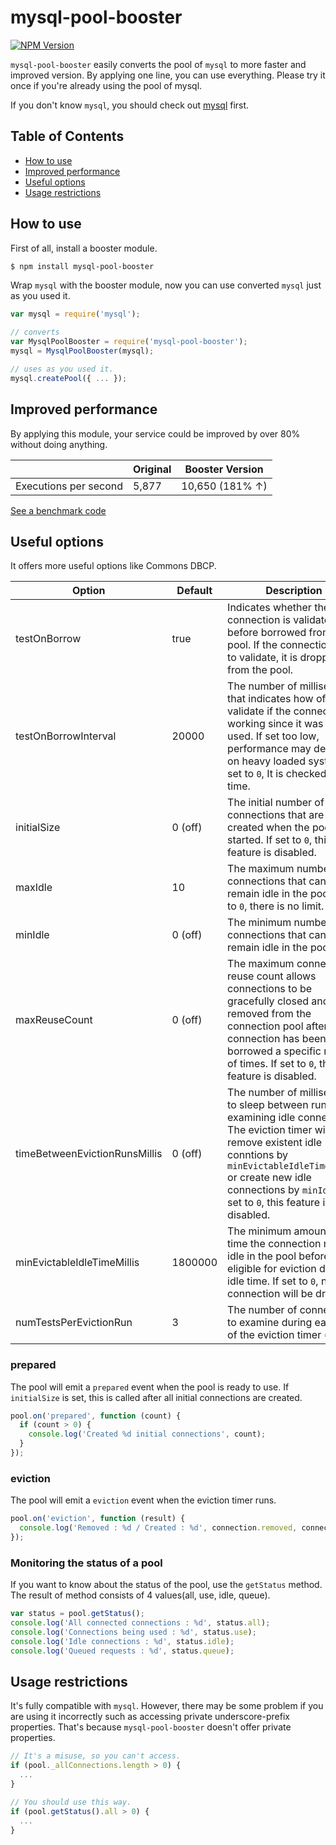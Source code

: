 # mysql-pool-booster

[![NPM Version][npm-image]][npm-url]

`mysql-pool-booster` easily converts the pool of `mysql` to more faster and improved version. By applying one line, you can use everything. Please try it once if you're already using the pool of mysql.

If you don't know `mysql`, you should check out [mysql](https://github.com/mysqljs/mysql) first.

## Table of Contents

- [How to use](#how-to-use)
- [Improved performance](#improved-performance)
- [Useful options](#useful-options)
- [Usage restrictions](#usage-restrictions)

## How to use

First of all, install a booster module.

 ```bash
 $ npm install mysql-pool-booster
 ```

Wrap `mysql` with the booster module, now you can use converted `mysql` just as you used it.

```js
var mysql = require('mysql');

// converts
var MysqlPoolBooster = require('mysql-pool-booster');
mysql = MysqlPoolBooster(mysql);

// uses as you used it.
mysql.createPool({ ... });
```

## Improved performance

By applying this module, your service could be improved by over 80% without doing anything.

|  | Original | Booster Version |
| --- | --- | --- |
| Executions per second | 5,877  | 10,650 (181% ↑) |

[See a benchmark code](https://gist.github.com/ifsnow/5cc2a628574c2708eb91231c1abe92cd)

## Useful options

It offers more useful options like Commons DBCP.

| Option  | Default | Description |
| --- | --- | --- |
| testOnBorrow | true | Indicates whether the connection is validated before borrowed from the pool. If the connection fails to validate, it is dropped from the pool. |
| testOnBorrowInterval | 20000 | The number of milliseconds that indicates how often to validate if the connection is working since it was last used. If set too low, performance may decrease on heavy loaded systems. If set to `0`, It is checked every time. |
| initialSize | 0 (off) | The initial number of connections that are created when the pool is started. If set to `0`, this feature is disabled. |
| maxIdle | 10 | The maximum number of connections that can remain idle in the pool. If set to `0`, there is no limit. |
| minIdle | 0 (off) | The minimum number of connections that can remain idle in the pool. |
| maxReuseCount | 0 (off) | The maximum connection reuse count allows connections to be gracefully closed and removed from the connection pool after a connection has been borrowed a specific number of times. If set to `0`, this feature is disabled. |
| timeBetweenEvictionRunsMillis | 0 (off) | The number of milliseconds to sleep between runs of examining idle connections. The eviction timer will remove existent idle conntions by `minEvictableIdleTimeMillis` or create new idle connections by `minIdle`. If set to `0`, this feature is disabled. |
| minEvictableIdleTimeMillis | 1800000 | The minimum amount of time the connection may sit idle in the pool before it is eligible for eviction due to idle time. If set to `0`, no connection will be dropped. |
| numTestsPerEvictionRun | 3 | The number of connections to examine during each run of the eviction timer (if any). |

### prepared

The pool will emit a `prepared` event when the pool is ready to use.
If `initialSize` is set, this is called after all initial connections are created.

```js
pool.on('prepared', function (count) {
  if (count > 0) {
    console.log('Created %d initial connections', count);
  }
});
```

### eviction

The pool will emit a `eviction` event when the eviction timer runs.

```js
pool.on('eviction', function (result) {
  console.log('Removed : %d / Created : %d', connection.removed, connection.created);
});
```

### Monitoring the status of a pool

If you want to know about the status of the pool, use the `getStatus` method. The result of method consists of 4 values(all, use, idle, queue).

```js
var status = pool.getStatus();
console.log('All connected connections : %d', status.all);
console.log('Connections being used : %d', status.use);
console.log('Idle connections : %d', status.idle);
console.log('Queued requests : %d', status.queue);
```

## Usage restrictions

It's fully compatible with `mysql`. However, there may be some problem if you are using it incorrectly such as accessing private underscore-prefix properties. That's because `mysql-pool-booster` doesn't offer private properties.

```js
// It's a misuse, so you can't access.
if (pool._allConnections.length > 0) {
  ...
}

// You should use this way.
if (pool.getStatus().all > 0) {
  ...
}
```

[npm-image]: https://img.shields.io/npm/v/mysql-pool-booster.svg?style=flat-square
[npm-url]: https://npmjs.org/package/mysql-pool-booster
